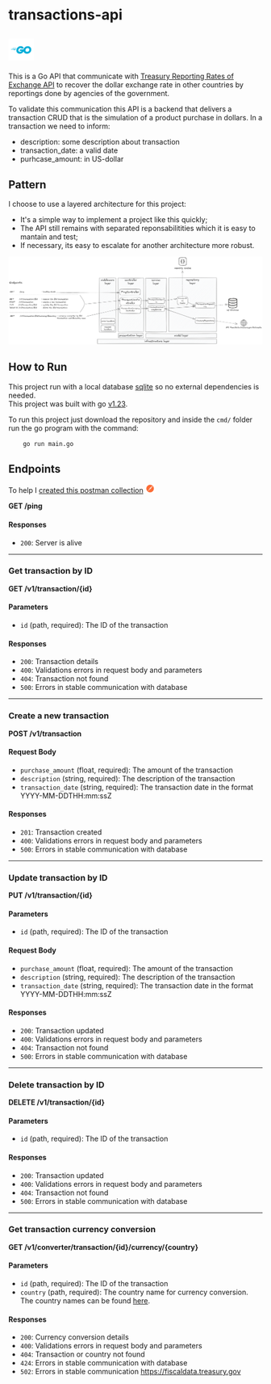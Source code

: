 # transactions-api 
<img src="docs/assets/Go-Logo_Blue.png" alt="golang blue logo" style=" width: 50px;"><br/> 
----

This is a Go API that communicate with [Treasury Reporting Rates of Exchange API](https://fiscaldata.treasury.gov/datasets/treasury-reporting-rates-exchange/treasury-reporting-rates-of-exchange) to recover the dollar exchange rate in other countries by reportings done by agencies of the government.

To validate this communication this API is a backend that delivers a transaction CRUD that is the simulation of a product purchase in dollars. In a transaction we need to inform: 
- description: some description about transaction
- transaction_date: a valid date
- purhcase_amount: in US-dollar

## Pattern

I choose to use a layered architecture for this project:
- It's a simple way to implement a project like this quickly;
- The API still remains with separated reponsabilitities which it is easy to mantain and test;
- If necessary, its easy to escalate for another architecture more robust.

![pattern](docs/assets/image-1.png)


## How to Run

This project run with a local database [sqlite](https://www.sqlite.org/) so no external dependencies is needed. <br/>
This project was built with go [v1.23](https://go.dev/dl/).<br>

To run this project just download the repository and inside the `cmd/` folder run the go program with the command: 
```sh
    go run main.go
```

## Endpoints

To help I [created this postman collection](docs/assets/transaction-api.postman_collection) <img src="docs/assets/postman.png" alt="golang blue logo" style=" width: 20px;"><br/> 

**GET /ping**

#### Responses
- `200`: Server is alive
----
### Get transaction by ID

**GET /v1/transaction/{id}**

#### Parameters
- `id` (path, required): The ID of the transaction

#### Responses
- `200`: Transaction details
- `400`: Validations errors in request body and parameters
- `404`: Transaction not found
- `500`: Errors in stable communication with database
----
### Create a new transaction

**POST /v1/transaction**

#### Request Body
- `purchase_amount` (float, required): The amount of the transaction
- `description` (string, required): The description of the transaction
- `transaction_date` (string, required): The transaction date in the format YYYY-MM-DDTHH:mm:ssZ

#### Responses
- `201`: Transaction created
- `400`: Validations errors in request body and parameters
- `500`: Errors in stable communication with database
----
### Update transaction by ID

**PUT /v1/transaction/{id}**

#### Parameters
- `id` (path, required): The ID of the transaction

#### Request Body
- `purchase_amount` (float, required): The amount of the transaction
- `description` (string, required): The description of the transaction
- `transaction_date` (string, required): The transaction date in the format YYYY-MM-DDTHH:mm:ssZ
  
#### Responses
- `200`: Transaction updated
- `400`: Validations errors in request body and parameters
- `404`: Transaction not found
- `500`: Errors in stable communication with database
----
### Delete transaction by ID

**DELETE /v1/transaction/{id}**

#### Parameters
- `id` (path, required): The ID of the transaction

#### Responses
- `200`: Transaction updated
- `400`: Validations errors in request body and parameters
- `404`: Transaction not found
- `500`: Errors in stable communication with database
----
### Get transaction currency conversion

**GET /v1/converter/transaction/{id}/currency/{country}**

#### Parameters
- `id` (path, required): The ID of the transaction
- `country` (path, required): The country name for currency conversion. The country names can be found [here](https://fiscaldata.treasury.gov/datasets/treasury-reporting-rates-exchange/treasury-reporting-rates-of-exchange).

#### Responses
- `200`: Currency conversion details
- `400`: Validations errors in request body and parameters
- `404`: Transaction or country not found
- `424`: Errors in stable communication with database
- `502`: Errors in stable communication https://fiscaldata.treasury.gov
